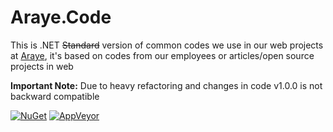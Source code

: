 # Araye.Code

This is .NET ~~Standard~~ version of common codes we use in our web projects at [Araye](http://araye.net), it's based on codes from our employees or articles/open source projects in web

**Important Note:** Due to heavy refactoring and changes in code v1.0.0 is not backward compatible

[![NuGet](https://img.shields.io/nuget/v/Araye.Code.svg)](https://www.nuget.org/packages/Araye.Code/)
[![AppVeyor](https://img.shields.io/appveyor/ci/gruntjs/grunt.svg)](https://ci.appveyor.com/project/Araye/araye-code)
